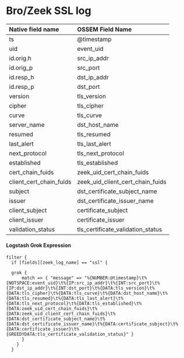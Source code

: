 # Bro/Zeek SSL log

|Native field name            |OSSEM Field Name                   |
|:----------------------------|:----------------------------------|
| ts                          | @timestamp                        |
| uid                         | event_uid                         | 
| id.orig.h                   | src_ip_addr                       |
| id.orig_p                   | src_port                          |
| id.resp_h                   | dst_ip_addr                       |
| id.resp_p                   | dst_port                          |
| version                     | tls_version                       |
| cipher                      | tls_cipher                        |
| curve                       | tls_curve                         |
| server_name                 | dst_host_name                     |
| resumed                     | tls_resumed                       |
| last_alert                  | tls_last_alert                    |
| next_protocol               | tls_next_protocol                 |
| established                 | tls_established                   |
| cert_chain_fuids            | zeek_uid_cert_chain_fuids         |
| client_cert_chain_fuids     | zeek_uid_client_cert_chain_fuids  |
| subject                     | dst_certificate_subject_name      |
| issuer                      | dst_certificate_issuer_name       |
| client_subject              | certificate_subject               |
| client_issuer               | certificate_issuer                |
| validation_status           | tls_certificate_validation_status |


#### Logstash Grok Expression

```
filter {
  if [fields][zeek_log_name] == "ssl" {

  grok {
      match => { "message" => "%{NUMBER:@timestamp}\t%{NOTSPACE:event_uid}\t%{IP:src_ip_addr}\t%{INT:src_port}\t%{IP:dst_ip_addr}\t%{INT:dst_port}\t%{DATA:tls_version}\t%{DATA:tls_cipher}\t%{DATA:tls_curve}\t%{DATA:dst_host_name}\t%{DATA:tls_resumed}\t%{DATA:tls_last_alert}\t%{DATA:tls_next_protocol}\t%{DATA:tls_established}\t%{DATA:zeek_uid_cert_chain_fuids}\t%{DATA:zeek_uid_client_cert_chain_fuids}\t%{DATA:dst_certificate_subject_name}\t%{DATA:dst_certificate_issuer_name}\t%{DATA:certificate_subject}\t%{DATA:certificate_issuer}\t%{GREEDYDATA:tls_certificate_validation_status}" }
      }
    }
  }
```
